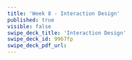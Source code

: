 ```yaml
---
title: 'Week 8 - Interaction Design'
published: true
visible: false
swipe_deck_title: 'Interaction Design'
swipe_deck_id: 9967fp
swipe_deck_pdf_url:
---
```

